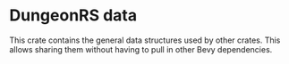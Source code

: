 # DungeonRS data

This crate contains the general data structures used by other crates.
This allows sharing them without having to pull in other Bevy dependencies.
